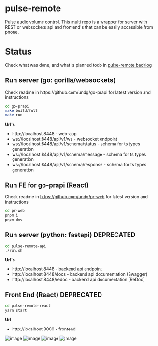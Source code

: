 # pulse-remote

Pulse audio volume control. This multi repo is a wrapper for server with REST or websockets api and frontend's that can be easily accessible from phone.

# Status

Check what was done, and what is planned todo in [pulse-remote backlog](https://github.com/users/undg/projects/4)

## Run server (go: gorilla/websockets)


Check readme in https://github.com/undg/go-prapi for latest version and instructions.

```bash
cd go-prapi
make build/full
make run
```

**Url's**

- http://localhost:8448 - web-app
- ws://localhost:8448/api/v1/ws - websocket endpoint
- ws://localhost:8448/api/v1/schema/status - schema for ts types generation
- ws://localhost:8448/api/v1/schema/message - schema for ts types generation
- ws://localhost:8448/api/v1/schema/response - schema for ts types generation

## Run FE for go-prapi (React)

Check readme in https://github.com/undg/pr-web for latest version and instructions.

```bash
cd pr-web
pnpm i
pnpm dev
```

## Run server (python: fastapi) DEPRECATED

```bash
cd pulse-remote-api
./run.sh
```

**Url's**

- http://localhost:8448 - backend api endpoint
- http://localhost:8448/docs - backend api documentation (Swagger)
- http://localhost:8448/redoc - backend api documentation (ReDoc)

## Front End (React) DEPRECATED

```bash
cd pulse-remote-react
yarn start
```

**Url**

- http://localhost:3000 - frontend

![image](https://user-images.githubusercontent.com/5306983/159293763-a2e67d38-98b7-413a-ba9c-40bdda2d64f5.png)
![image](https://user-images.githubusercontent.com/5306983/159293805-2d5b601d-ab65-4269-8114-cefa8dce5acd.png)
![image](https://user-images.githubusercontent.com/5306983/159293911-9771d492-cbf0-4e3e-86f4-4591109208fc.png)
![image](https://user-images.githubusercontent.com/5306983/159293864-42112d51-3a80-42ee-81c6-356ac7aff2c3.png)

